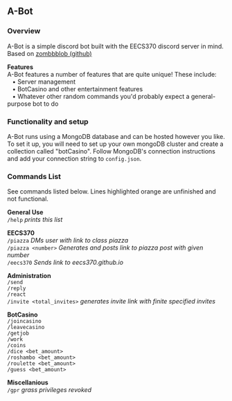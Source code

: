 ## A-Bot
### Overview
A-Bot is a simple discord bot built with the EECS370 discord server in mind. Based on [zombbblob (github)](https://github.com/ToafdaLoaf/zombbblob)

__Features__<br>
A-Bot features a number of features that are quite unique! These include:<br>
&nbsp;&nbsp;&nbsp;• Server management<br>
&nbsp;&nbsp;&nbsp;• BotCasino and other entertainment features<br>
&nbsp;&nbsp;&nbsp;• Whatever other random commands you'd probably expect a general-purpose bot to do<br>
### Functionality and setup
A-Bot runs using a MongoDB database and can be hosted however you like. To set it up, you will need to set up your own mongoDB cluster and create a collection called "botCasino". Follow MongoDB's connection instructions and add your connection string to `config.json`.

### Commands List

See commands listed below. Lines highlighted orange are unfinished and not functional.

__General Use__<br>
`/help` *prints this list*

__EECS370__<br>
`/piazza` *DMs user with link to class piazza*<br>
`/piazza <number>` *Generates and posts link to piazza post with given number*<br>
`/eecs370` *Sends link to eecs370.github.io*

__Administration__<br>
`/send`<br>
`/reply`<br>
`/react`<br>
`/invite <total_invites>` *generates invite link with finite specified invites*


__BotCasino__<br>
`/joincasino`<br>
`/leavecasino`<br>
`/getjob`<br>
`/work`<br>
`/coins`<br>
`/dice <bet_amount>`<br>
`/roshambo <bet_amount>`<br>
`/roulette <bet_amount>`<br>
`/guess <bet_amount>`

__Miscellanious__<br>
`/gpr` *grass privileges revoked*